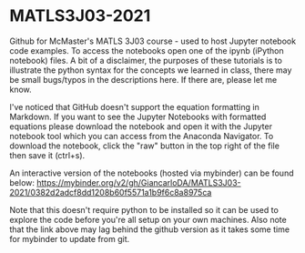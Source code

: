 # MATLS3J03-2021
Github for McMaster's MATLS 3J03 course - used to host Jupyter notebook code examples. To access the notebooks open one of the ipynb (iPython notebook) files. A bit of a disclaimer, the purposes of these tutorials is to illustrate the python syntax for the concepts we learned in class, there may be small bugs/typos in the descriptions here. If there are, please let me know. 

I've noticed that GitHub doesn't support the equation formatting in Markdown. If you want to see the Jupyter Notebooks with formatted equations please download the notebook and open it with the Jupyter notebook tool which you can access from the Anaconda Navigator. To download the notebook, click the "raw" button in the top right of the file then save it (ctrl+s). 

An interactive version of the notebooks (hosted via mybinder) can be found below:
https://mybinder.org/v2/gh/GiancarloDA/MATLS3J03-2021/0382d2adcf8dd1208b60f5571a1b9f6c8a8975ca


Note that this doesn't require python to be installed so it can be used to explore the code before you're all setup on your own machines. Also note that the link above may lag behind the github version as it takes some time for mybinder to update from git.
